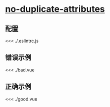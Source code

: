 
# [no-duplicate-attributes](https://eslint.vuejs.org/rules/no-duplicate-attributes.html)

## 配置

<<< ./.eslintrc.js

## 错误示例

<<< ./bad.vue

## 正确示例

<<< ./good.vue
        